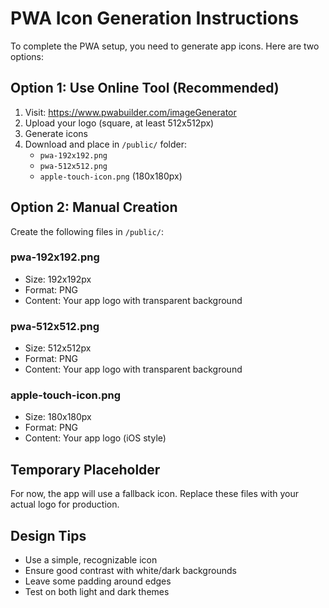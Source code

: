 # PWA Icon Generation Instructions

To complete the PWA setup, you need to generate app icons. Here are two options:

## Option 1: Use Online Tool (Recommended)
1. Visit: https://www.pwabuilder.com/imageGenerator
2. Upload your logo (square, at least 512x512px)
3. Generate icons
4. Download and place in `/public/` folder:
   - `pwa-192x192.png`
   - `pwa-512x512.png`
   - `apple-touch-icon.png` (180x180px)

## Option 2: Manual Creation
Create the following files in `/public/`:

### pwa-192x192.png
- Size: 192x192px
- Format: PNG
- Content: Your app logo with transparent background

### pwa-512x512.png
- Size: 512x512px
- Format: PNG  
- Content: Your app logo with transparent background

### apple-touch-icon.png
- Size: 180x180px
- Format: PNG
- Content: Your app logo (iOS style)

## Temporary Placeholder
For now, the app will use a fallback icon. Replace these files with your actual logo for production.

## Design Tips
- Use a simple, recognizable icon
- Ensure good contrast with white/dark backgrounds
- Leave some padding around edges
- Test on both light and dark themes
